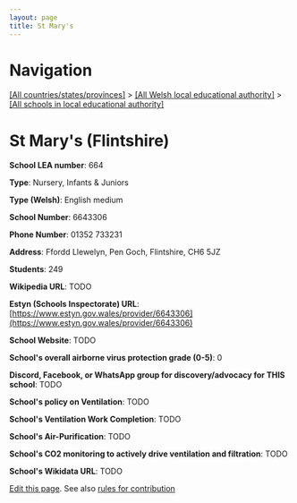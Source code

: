 ```yaml
---
layout: page
title: St Mary's
---
```

# Navigation

[[All countries/states/provinces]](../../..) > [[All Welsh local educational authority]](../..) > [[All schools in local educational authority]](..)

# St Mary's (Flintshire)

**School LEA number**: 664

**Type**: Nursery, Infants & Juniors

**Type (Welsh)**: English medium

**School Number**: 6643306

**Phone Number**: 01352 733231

**Address**: Ffordd Llewelyn, Pen Goch, Flintshire, CH6 5JZ

**Students**: 249

**Wikipedia URL**: TODO

**Estyn (Schools Inspectorate) URL**: [https://www.estyn.gov.wales/provider/6643306](https://www.estyn.gov.wales/provider/6643306)

**School Website**: TODO

**School's overall airborne virus protection grade (0-5)**: 0

**Discord, Facebook, or WhatsApp group for discovery/advocacy for THIS school**: TODO

**School's policy on Ventilation**: TODO

**School's Ventilation Work Completion**: TODO

**School's Air-Purification**: TODO

**School's CO2 monitoring to actively drive ventilation and filtration**: TODO

**School's Wikidata URL**: TODO




[Edit this page](https://github.com/VentilationProject/Wales/edit/prif/./Flintshire/St_Mary's.md). See also [rules for contribution](../../../contribution-rules/)